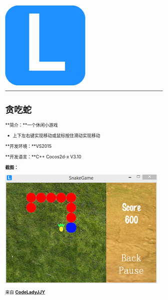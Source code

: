 [![logo](/logo.png)](http://www.codelady.space)

----------

# 贪吃蛇

**简介：**一个休闲小游戏

* 上下左右键实现移动或鼠标按住滑动实现移动

**开发环境：**VS2015

**开发语言：**C++ Cocos2d-x V3.10

**截图：**

![贪吃蛇](/SnakeGame.png)

来自 **[CodeLadyJJY](http://www.codelady.space)**
